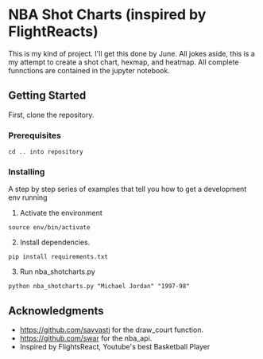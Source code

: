 # NBA Shot Charts (inspired by FlightReacts)

This is my kind of project. I'll get this done by June.
All jokes aside, this is a my attempt to create a shot chart, hexmap, and heatmap.
All complete funnctions are contained in the jupyter notebook.

## Getting Started

First, clone the repository.

### Prerequisites

```
cd .. into repository
```

### Installing

A step by step series of examples that tell you how to get a development env running

1. Activate the environment
```
source env/bin/activate
```

2. Install dependencies.
```
pip install requirements.txt 
```

3. Run nba_shotcharts.py
``` 
python nba_shotcharts.py "Michael Jordan" "1997-98"
```

## Acknowledgments

* https://github.com/savvastj for the draw_court function.
* https://github.com/swar for the nba_api.
* Inspired by FlightsReact, Youtube's best Basketball Player
